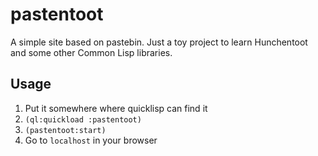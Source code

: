 # pastentoot
A simple site based on pastebin. Just a toy project to learn Hunchentoot and some other Common Lisp libraries.

## Usage
1. Put it somewhere where quicklisp can find it
2. `(ql:quickload :pastentoot)`
3. `(pastentoot:start)`
4. Go to `localhost` in your browser
